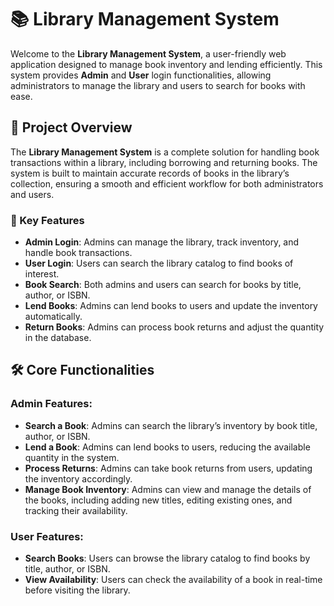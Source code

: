 # 📚 Library Management System

Welcome to the **Library Management System**, a user-friendly web application designed to manage book inventory and lending efficiently. This system provides **Admin** and **User** login functionalities, allowing administrators to manage the library and users to search for books with ease.

## 🚀 Project Overview

The **Library Management System** is a complete solution for handling book transactions within a library, including borrowing and returning books. The system is built to maintain accurate records of books in the library’s collection, ensuring a smooth and efficient workflow for both administrators and users. 

### 🎯 Key Features
- **Admin Login**: Admins can manage the library, track inventory, and handle book transactions.
- **User Login**: Users can search the library catalog to find books of interest.
- **Book Search**: Both admins and users can search for books by title, author, or ISBN.
- **Lend Books**: Admins can lend books to users and update the inventory automatically.
- **Return Books**: Admins can process book returns and adjust the quantity in the database.

## 🛠️ Core Functionalities

### Admin Features:
- **Search a Book**: Admins can search the library’s inventory by book title, author, or ISBN.
- **Lend a Book**: Admins can lend books to users, reducing the available quantity in the system.
- **Process Returns**: Admins can take book returns from users, updating the inventory accordingly.
- **Manage Book Inventory**: Admins can view and manage the details of the books, including adding new titles, editing existing ones, and tracking their availability.

### User Features:
- **Search Books**: Users can browse the library catalog to find books by title, author, or ISBN.
- **View Availability**: Users can check the availability of a book in real-time before visiting the library.
